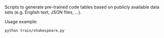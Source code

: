 
Scripts to generate pre-trained code tables based
on publicly available data sets (e.g. English text, JSON files, ...).


Usage example:

    python train/shakespeare.py
